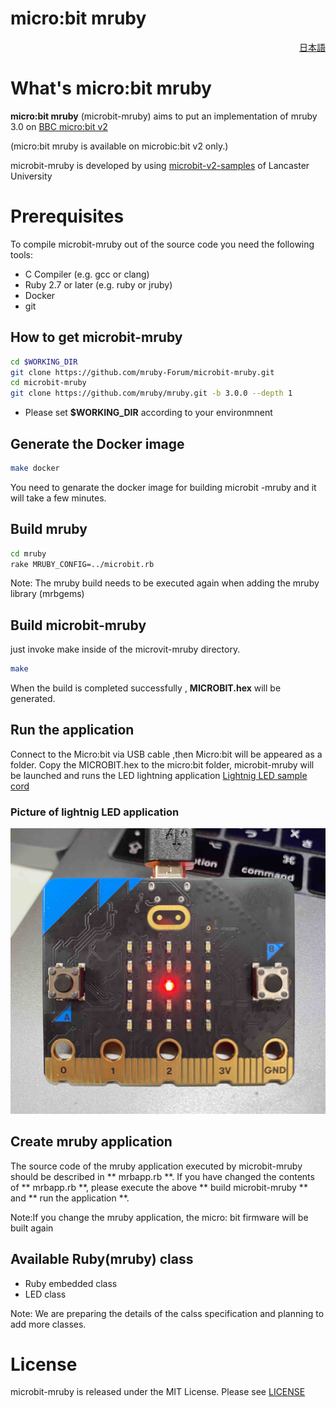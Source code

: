 # micro:bit mruby

<div align="right">
<a href="README-ja.md">日本語</a>
</div>

# What's micro:bit mruby

**micro:bit mruby** (microbit-mruby) aims to put an implementation of mruby 3.0 on [BBC micro:bit v2](https://microbit.org/)

(micro:bit mruby is available on microbic:bit v2 only.)

microbit-mruby is developed by using [microbit-v2-samples](https://github.com/lancaster-university/microbit-v2-samples) of Lancaster University

# Prerequisites
To compile microbit-mruby out of the source code you need the following tools:

- C Compiler (e.g. gcc or clang)
- Ruby 2.7 or later (e.g. ruby or jruby)
- Docker
- git

## How to get microbit-mruby

```bash
cd $WORKING_DIR
git clone https://github.com/mruby-Forum/microbit-mruby.git
cd microbit-mruby
git clone https://github.com/mruby/mruby.git -b 3.0.0 --depth 1
```
- Please set **$WORKING_DIR** according to your environmnent

## Generate the Docker image

```bash
make docker
```
You need to genarate the docker image for building microbit -mruby and it will take a few minutes.

##  Build mruby

```bash
cd mruby
rake MRUBY_CONFIG=../microbit.rb
```
Note: The mruby build needs to be executed again when adding the mruby library (mrbgems)

## Build microbit-mruby
 just invoke make inside of the microvit-mruby directory.

```bash
make
```
When the build is completed successfully , **MICROBIT.hex**  will be generated.

## Run the application
Connect to the Micro:bit via USB cable ,then Micro:bit will be appeared as a folder.
Copy the  MICROBIT.hex to the micro:bit folder, microbit-mruby will be launched and runs the LED lightning application  [Lightnig LED sample cord](mrbapp.rb)

### Picture of lightnig LED application

![L-chika](https://github.com/mruby-Forum/microbit-mruby/blob/image/img/microbit-mruby-lchika.jpg)


## Create mruby application

The source code of the mruby application executed by microbit-mruby should be described in ** mrbapp.rb **.
If you have changed the contents of ** mrbapp.rb **, please execute the above ** build microbit-mruby ** and ** run the application **.

Note:If you change the mruby application, the micro: bit firmware will be built again

## Available Ruby(mruby) class
- Ruby embedded class
- LED class

Note: We are preparing the details of the calss specification and planning to add more classes.

# License

microbit-mruby is released under the MIT License. Please see [LICENSE](LICENSE)
